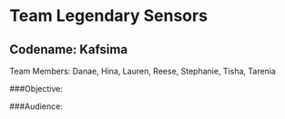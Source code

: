 # Team Legendary Sensors
## Codename: Kafsima
Team Members: Danae, Hina, Lauren, Reese, Stephanie, Tisha, Tarenia



###Objective:

###Audience:
